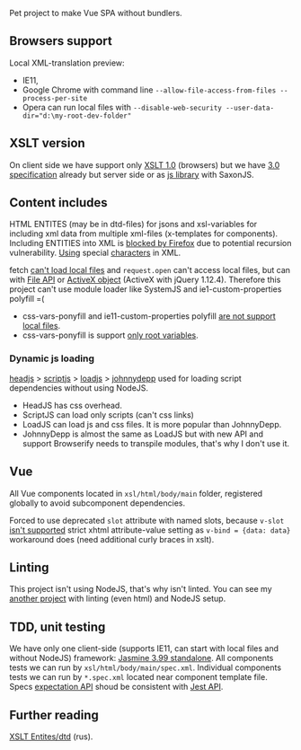 Pet project to make Vue SPA without bundlers.

## Browsers support
Local XML-translation preview:
- IE11,
- Google Chrome with command line `--allow-file-access-from-files --process-per-site`
- Opera can run local files with `--disable-web-security --user-data-dir="d:\my-root-dev-folder"`

## XSLT version
On client side we have support only [XSLT 1.0](https://www.w3.org/TR/1999/REC-xslt-19991116) (browsers)
but we have [3.0 specification](https://www.w3.org/TR/xslt-30/) already but server side
or as [js library](https://stackoverflow.com/questions/6282340/what-browsers-support-xslt-2-0) with SaxonJS.
## Content includes
HTML ENTITES (may be in dtd-files) for jsons and xsl-variables for including xml data from multiple xml-files (x-templates for components).
Including ENTITIES into XML is [blocked by Firefox](https://bugzilla.mozilla.org/show_bug.cgi?id=22942#c116) due to potential recursion vulnerability. [Using](http://www.sagehill.net/docbookxsl/SpecialChars.html) special [characters](https://en.wikipedia.org/wiki/List_of_XML_and_HTML_character_entity_references) in XML.

fetch [can't load local files](https://stackoverflow.com/questions/49971575)
and `request.open` can't access local files, but can with [File API](https://developer.mozilla.org/en-US/docs/Web/API/File_and_Directory_Entries_API) or [ActiveX object](https://stackoverflow.com/questions/2142156/#6888068) (ActiveX with jQuery 1.12.4).
Therefore this project can't use module loader like SystemJS and ie1-custom-properties polyfill =(
- css-vars-ponyfill and ie11-custom-properties polyfill [are not support local files](https://github.com/nuxodin/ie11CustomProperties/issues/90).
- css-vars-ponyfill is support [only root variables](https://github.com/jhildenbiddle/css-vars-ponyfill/issues/127).

### Dynamic js loading
[headjs](https://headjs.github.io/) > [scriptjs](https://github.com/ded/script.js) > [loadjs](https://github.com/muicss/loadjs) > [johnnydepp](https://github.com/muicss/johnnydepp) used for loading script dependencies without using NodeJS.
- HeadJS has css overhead.
- ScriptJS can load only scripts (can't css links)
- LoadJS can load js and css files. It is more popular than JohnnyDepp.
- JohnnyDepp is almost the same as LoadJS but with new API and support
Browserify needs to transpile modules, that's why I don't use it.

## Vue
All Vue components located in `xsl/html/body/main` folder, registered globally to avoid
subcomponent dependencies.

Forced to use deprecated `slot` attribute with named slots, because `v-slot` [isn't supported](https://github.com/vuejs/rfcs/pull/2#issuecomment-521420394)
strict xhtml attribute-value setting as `v-bind = {data: data}` workaround does (need additional curly braces in xslt).

## Linting
This project isn't using NodeJS, that's why isn't linted.
You can see my [another project](https://github.com/viT-1/systemjs-babel-es6-vue) with linting (even html) and NodeJS setup.

## TDD, unit testing
We have only one client-side (supports IE11, can start with local files and without NodeJS) framework: [Jasmine 3.99 standalone](https://github.com/jasmine/jasmine/releases/#hd-65ccb7e7).
All components tests we can run by `xsl/html/body/main/spec.xml`.
Individual components tests we can run by `*.spec.xml` located near component template file.
Specs [expectation API](https://jasmine.github.io/api/4.5/matchers.html) shoud be consistent with [Jest API](https://jestjs.io/docs/expect).

## Further reading
[XSLT Entites/dtd](https://www.artlebedev.ru/technogrette/xslt/entity-1/) (rus).